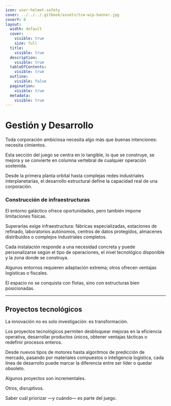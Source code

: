 ```yaml
---
icon: user-helmet-safety
cover: ../../../.gitbook/assets/tcw-wip-banner.jpg
coverY: 0
layout:
  width: default
  cover:
    visible: true
    size: full
  title:
    visible: true
  description:
    visible: true
  tableOfContents:
    visible: true
  outline:
    visible: false
  pagination:
    visible: true
  metadata:
    visible: true
---
```


# Gestión y Desarrollo

Toda corporación ambiciosa necesita algo más que buenas intenciones: necesita cimientos.

Esta sección del juego se centra en lo tangible, lo que se construye, se mejora y se convierte en columna vertebral de cualquier operación sostenida.

Desde la primera planta orbital hasta complejas redes industriales interplanetarias, el desarrollo estructural define la capacidad real de una corporación.

### Construcción de infraestructuras

El entorno galáctico ofrece oportunidades, pero también impone limitaciones físicas.

Superarlas exige infraestructura: fábricas especializadas, estaciones de refinado, laboratorios autónomos, centros de datos protegidos, almacenes distribuidos o complejos industriales completos.

Cada instalación responde a una necesidad concreta y puede personalizarse según el tipo de operaciones, el nivel tecnológico disponible y la zona donde se construya.

Algunos entornos requieren adaptación extrema; otros ofrecen ventajas logísticas o fiscales.

El espacio no se conquista con flotas, sino con estructuras bien posicionadas.

***

## Proyectos tecnológicos

La innovación no es solo investigación: es transformación.

Los proyectos tecnológicos permiten desbloquear mejoras en la eficiencia operativa, desarrollar productos únicos, obtener ventajas tácticas o redefinir procesos enteros.

Desde nuevos tipos de motores hasta algoritmos de predicción de mercado, pasando por materiales compuestos o inteligencia logística, cada línea de desarrollo puede marcar la diferencia entre ser líder o quedar obsoleto.

Algunos proyectos son incrementales.

Otros, disruptivos.

Saber cuál priorizar —y cuándo— es parte del juego.
